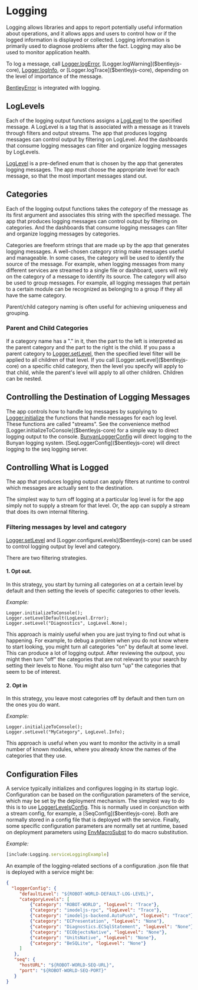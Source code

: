 # Logging

Logging allows libraries and apps to report potentially useful information about operations, and it allows apps and users to control how or if the logged information is displayed or collected. Logging information is primarily used to diagnose problems after the fact. Logging may also be used to monitor application health.

To log a message, call [Logger.logError]($bentleyjs-core), [Logger.logWarning]($bentleyjs-core), [Logger.logInfo]($bentleyjs-core), or [Logger.logTrace]($bentleyjs-core), depending on the level of importance of the message.

[BentleyError]($bentleyjs-core) is integrated with logging.

## LogLevels
Each of the logging output functions assigns a [LogLevel]($bentleyjs-core) to the specified message. A LogLevel is a tag that is associated with a message as it travels through filters and output streams. The app that produces logging messages can control output by filtering on LogLevel. And the dashboards that consume logging messages can filter and organize logging messages by LogLevels.

[LogLevel]($bentleyjs-core) is a pre-defined enum that is chosen by the app that generates logging messages. The app must choose the appropriate level for each message, so that the most important messages stand out.

## Categories
Each of the logging output functions takes the *category* of the message as its first argument and associates this string with the specified message. The app that produces logging messages can control output by filtering on categories. And the dashboards that consume logging messages can filter and organize logging messages by categories.

Categories are freeform strings that are made up by the app that generates logging messages. A well-chosen category string make messages useful and manageable. In some cases, the category will be used to identify the source of the message. For example, when logging messages from many different services are streamed to a single file or dashboard, users will rely on the category of a message to identify its source. The category will also be used to group messages. For example, all logging messages that pertain to a certain module can be recognized as belonging to a group if they all have the same category.

Parent/child category naming is often useful for achieving uniqueness and grouping.

### Parent and Child Categories
If a category name has a "." in it, then the part to the left is interpreted as the parent category and the part to the right is the child. If you pass a parent category to [Logger.setLevel]($bentleyjs-core), then the specified level filter will be applied to all children of that level. If you call [Logger.setLevel]($bentleyjs-core) on a specific child category, then the level you specify will apply to that child, while the parent's level will apply to all other children. Children can be nested.

## Controlling the Destination of Logging Messages
The app controls how to handle log messages by supplying to [Logger.initialize]($bentleyjs-core) the functions that handle messages for each log level. These functions are called "streams". See the convenience method [Logger.initializeToConsole]($bentleyjs-core) for a simple way to direct logging output to the console.
[BunyanLoggerConfig]($bentleyjs-core) will direct logging to the Bunyan logging system.
[SeqLoggerConfig]($bentleyjs-core) will direct logging to the seq logging server.

## Controlling What is Logged
The app that produces logging output can apply filters at runtime to control which messages are actually sent to the destination.

The simplest way to turn off logging at a particular log level is for the app simply not to supply a stream for that level. Or, the app can supply a stream that does its own internal filtering.

### Filtering messages by level and category
[Logger.setLevel]($bentleyjs-core) and [Logger.configureLevels]($bentleyjs-core) can be used to control logging output by level and category.

There are two filtering strategies.

#### 1. Opt out.
In this strategy, you start by turning all categories on at a certain level by default and then setting the levels of specific categories to other levels.

*Example:*
```
Logger.initializeToConsole();
Logger.setLevelDefault(LogLevel.Error);
Logger.setLevel("Diagnostics", LogLevel.None);
```
This approach is mainly useful when you are just trying to find out what is happening. For example, to debug a problem when you do not know where to start looking, you might turn all categories "on" by default at some level. This can produce a lot of logging output. After reviewing the outpout, you might then turn "off" the categories that are not relevant to your search by setting their levels to None. You might also turn "up" the categories that seem to be of interest.

#### 2. Opt in
In this strategy, you leave most categories off by default and then turn on the ones you do want.

*Example:*
```
Logger.initializeToConsole();
Logger.setLevel("MyCategory", LogLevel.Info);
```
This approach is useful when you want to monitor the activity in a small number of known modules, where you already know the names of the categories that they use.

## Configuration Files
A service typically initializes and configures logging in its startup logic. Configuration can be based on the configuration parameters of the service, which may be set by the deployment mechanism. The simplest way to do this is to use [LoggerLevelsConfig]($bentleyjs-core). This is normally used in conjunction with a stream config, for example, a [SeqConfig]($bentleyjs-core). Both are normally stored in a config file that is deployed with the service. Finally, some specific configuration parameters are normally set at runtime, based on deployment parameters using [EnvMacroSubst]($bentleyjs-core) to do macro substitution.

*Example:*
``` ts
[include:Logging.serviceLoggingExample]
```
An example of the logging-related sections of a configuration .json file that is deployed with a service might be:
``` json
{
  "loggerConfig": {
     "defaultLevel": "${ROBOT-WORLD-DEFAULT-LOG-LEVEL}",
     "categoryLevels": [
         {"category": "ROBOT-WORLD", "logLevel": "Trace"},
         {"category": "imodeljs-rpc", "logLevel": "Trace"},
         {"category": "imodeljs-backend.AutoPush", "logLevel": "Trace"},
         {"category": "ECPresentation", "logLevel": "None"},
         {"category": "Diagnostics.ECSqlStatement", "logLevel": "None"},
         {"category": "ECObjectsNative", "logLevel": "None"},
         {"category": "UnitsNative", "logLevel": "None"},
         {"category": "BeSQLite", "logLevel": "None"}
     ]
   },
   "seq": {
     "hostURL": "${ROBOT-WORLD-SEQ-URL}",
     "port": "${ROBOT-WORLD-SEQ-PORT}"
   }
}
```